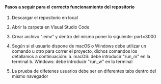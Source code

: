#### Pasos a seguir para el correcto funcionamiento del repositorio

1. Descargar el repositorio en local

2. Abrir la carpeta en Visual Studio Code

3. Crear archivo ".emv" y dentro del mismo poner lo siguiente: port=3000

4. Según si el usuario dispone de macOS o Windows debe utilizar un comando u otro para correr el proyecto, dichos comandos los detallamos a continuacióm:
    a. macOS: debe introducir "run_m" en la terminal
    b. Windows: debe introducir "run_w" en la terminal

5. La prueba de difetenes usuarios debe ser en diferentes tabs dentro del mismo navegador
